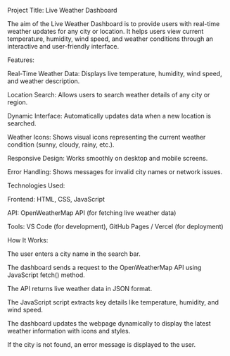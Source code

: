 Project Title: Live Weather Dashboard

   The aim of the Live Weather Dashboard is to provide users with real-time weather updates for any city or location. It helps users view current temperature, humidity, wind speed, and weather conditions through an interactive and user-friendly interface.

Features:

  Real-Time Weather Data: Displays live temperature, humidity, wind speed, and weather description.

  Location Search: Allows users to search weather details of any city or region.

  Dynamic Interface: Automatically updates data when a new location is searched.

  Weather Icons: Shows visual icons representing the current weather condition (sunny, cloudy, rainy, etc.).

  Responsive Design: Works smoothly on desktop and mobile screens.

  Error Handling: Shows messages for invalid city names or network issues.

Technologies Used:

 Frontend: HTML, CSS, JavaScript

 API: OpenWeatherMap API (for fetching live weather data)

 Tools: VS Code (for development), GitHub Pages / Vercel (for deployment)

How It Works:

 The user enters a city name in the search bar.

 The dashboard sends a request to the OpenWeatherMap API using JavaScript fetch() method.

 The API returns live weather data in JSON format.

 The JavaScript script extracts key details like temperature, humidity, and wind speed.

 The dashboard updates the webpage dynamically to display the latest weather information with icons and styles.

 If the city is not found, an error message is displayed to the user.
